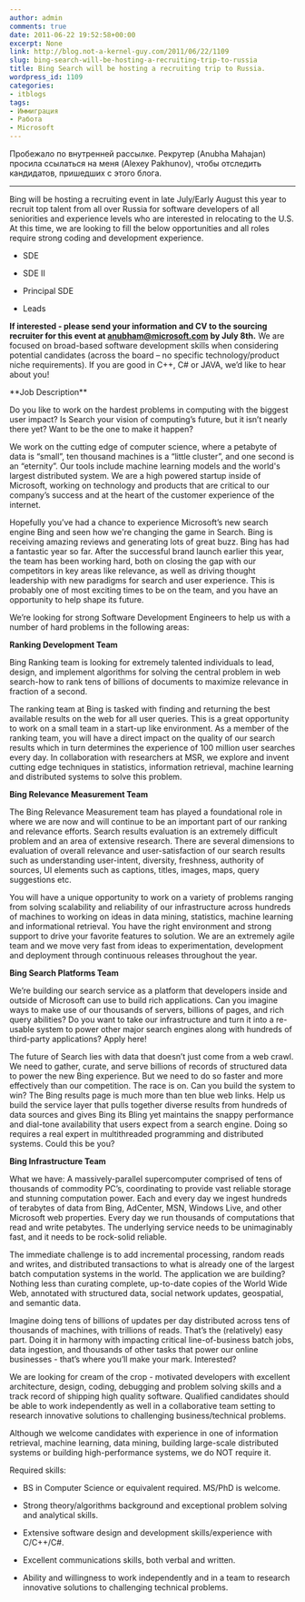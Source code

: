 ```yaml
---
author: admin
comments: true
date: 2011-06-22 19:52:58+00:00
excerpt: None
link: http://blog.not-a-kernel-guy.com/2011/06/22/1109
slug: bing-search-will-be-hosting-a-recruiting-trip-to-russia
title: Bing Search will be hosting a recruiting trip to Russia.
wordpress_id: 1109
categories:
- itblogs
tags:
- Иммиграция
- Работа
- Microsoft
---
```


Пробежало по внутренней рассылке. Рекрутер (Anubha Mahajan) просила ссылаться на меня (Alexey Pakhunov), чтобы отследить кандидатов, пришедших с этого блога.



* * *



Bing will be hosting a recruiting event in late July/Early August this year  to recruit top talent from all over Russia for software developers of all seniorities and experience levels who are interested in relocating to the U.S. At this time, we are looking to fill the below opportunities and all roles require strong coding and development experience.  




	
  * SDE

	
  * SDE II

	
  * Principal SDE

	
  * Leads




**If interested - please send your information and CV to the sourcing recruiter for this event at [anubham@microsoft.com](mailto:anubham@microsoft.com) by July 8th.** We are focused on broad-based software development skills when considering potential candidates (across the board – no specific technology/product niche requirements).  If you are good in C++, C# or JAVA, we’d like to hear about you!

<!-- more -->**Job Description**

Do you like to work on the hardest problems in computing with the biggest user impact? Is Search your vision of computing’s future, but it isn’t nearly there yet? Want to be the one to make it happen?

We work on the cutting edge of computer science, where a petabyte of data is “small”, ten thousand machines is a “little cluster”, and one second is an “eternity”. Our tools include machine learning models and the world's largest distributed system. We are a high powered startup inside of Microsoft, working on technology and products that are critical to our company’s success and at the heart of the customer experience of the internet.

Hopefully you’ve had a chance to experience Microsoft’s new search engine Bing and seen how we're changing the game in Search. Bing is receiving amazing reviews and generating lots of great buzz. Bing has had a fantastic year so far. After the successful brand launch earlier this year, the team has been working hard, both on closing the gap with our competitors in key areas like relevance, as well as driving thought leadership with new paradigms for search and user experience. This is probably one of most exciting times to be on the team, and you have an opportunity to help shape its future.

We’re looking for strong Software Development Engineers to help us with a number of hard problems in the following areas:

**Ranking Development Team**

Bing Ranking team is looking for extremely talented individuals to lead, design, and implement algorithms for solving the central problem in web search-how to rank tens of billions of documents to maximize relevance in fraction of a second.

The ranking team at Bing is tasked with finding and returning the best available results on the web for all user queries. This is a great opportunity to work on a small team in a start-up like environment. As a member of the ranking team, you will have a direct impact on the quality of our search results which in turn determines the experience of 100 million user searches every day. In collaboration with researchers at MSR, we explore and invent cutting edge techniques in statistics, information retrieval, machine learning and distributed systems to solve this problem.

**Bing Relevance Measurement Team**

The Bing Relevance Measurement team has played a foundational role in where we are now and will continue to be an important part of our ranking and relevance efforts. Search results evaluation is an extremely difficult problem and an area of extensive research. There are several dimensions to evaluation of overall relevance and user-satisfaction of our search results such as understanding user-intent, diversity, freshness, authority of sources, UI elements such as captions, titles, images, maps, query suggestions etc.

You will have a unique opportunity to work on a variety of problems ranging from solving scalability and reliability of our infrastructure across hundreds of machines to working on ideas in data mining, statistics, machine learning and informational retrieval. You have the right environment and strong support to drive your favorite features to solution. We are an extremely agile team and we move very fast from ideas to experimentation, development and deployment through continuous releases throughout the year.

**Bing Search Platforms Team**

We’re building our search service as a platform that developers inside and outside of Microsoft can use to build rich applications. Can you imagine ways to make use of our thousands of servers, billions of pages, and rich query abilities? Do you want to take our infrastructure and turn it into a re-usable system to power other major search engines along with hundreds of third-party applications? Apply here!

The future of Search lies with data that doesn’t just come from a web crawl. We need to gather, curate, and serve billions of records of structured data to power the new Bing experience. But we need to do so faster and more effectively than our competition. The race is on. Can you build the system to win?
The Bing results page is much more than ten blue web links. Help us build the service layer that pulls together diverse results from hundreds of data sources and gives Bing its Bling yet maintains the snappy performance and dial-tone availability that users expect from a search engine. Doing so requires a real expert in multithreaded programming and distributed systems. Could this be you?

**Bing Infrastructure Team**

What we have: A massively-parallel supercomputer comprised of tens of thousands of commodity PC’s, coordinating to provide vast reliable storage and stunning computation power.  Each and every day we ingest hundreds of terabytes of data from Bing, AdCenter, MSN, Windows Live, and other Microsoft web properties.  Every day we run thousands of computations that read and write petabytes.  The underlying service needs to be unimaginably fast, and it needs to be rock-solid reliable. 

The immediate challenge is to add incremental processing, random reads and writes, and distributed transactions to what is already one of the largest batch computation systems in the world.  The application we are building?  Nothing less than curating complete, up-to-date copies of the World Wide Web, annotated with structured data, social network updates, geospatial, and semantic data.

Imagine doing tens of billions of updates per day distributed across tens of thousands of machines, with trillions of reads.  That’s the (relatively) easy part.  Doing it in harmony with impacting critical line-of-business batch jobs, data ingestion, and thousands of other tasks that power our online businesses - that’s where you’ll make your mark. Interested?

We are looking for cream of the crop - motivated developers with excellent architecture, design, coding, debugging and problem solving skills and a track record of shipping high quality software. Qualified candidates should be able to work independently as well in a collaborative team setting to research innovative solutions to challenging business/technical problems. 

Although we welcome candidates with experience in one of information retrieval, machine learning, data mining, building large-scale distributed systems or building high-performance systems, we do NOT require it.

Required skills:



	
  * BS in Computer Science or equivalent required. MS/PhD is welcome.

	
  * Strong theory/algorithms background and exceptional problem solving and analytical skills.

	
  * Extensive software design and development skills/experience with C/C++/C#.

	
  * Excellent communications skills, both verbal and written.

	
  * Ability and willingness to work independently and in a team to research innovative solutions to challenging technical problems.






